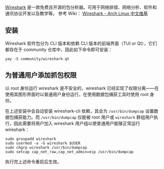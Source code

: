 [Wireshark](https://www.wireshark.org/) 是一款免费且开源的包分析器。可用于网络排错、网络分析、软件和通讯协议开发以及教学等。
参考 Wiki： [Wireshark - Arch Linux 中文维基](https://wiki.archlinuxcn.org/wiki/Wireshark)

## 安装
Wireshark 软件包分为 CLI 版本和依赖 CLI 版本的前端界面（TUI or Qt），它们都存在于 community 仓库中，因此如下命令即可安装：
```shell
yay -S community/wireshark-qt
```

## 为普通用户添加抓包权限
以 root 身份运行 wireshark 是不安全的，wireshark 已经实现了权限分离——在使用其图形界面时以普通用户身份运行，在使用数据包捕获工具时使用 root 身份。

在上述安装中会自动安装 wireshark-cli 依赖，其会为 `/usr/bin/dumpcap` 设置数据包捕获能力。而 `/usr/bin/dumpcap` 仅能被 root 用户或 `wireshark` 群组用户执行，因此需要将用户加入 wireshark 用户组以使普通用户能够正常运行 wireshark：
```shell
sudo groupadd wireshark
sudo usermod -a -G wireshark $USER
sudo chgrp wireshark /usr/bin/dumpcap
sudo setcap cap_net_raw,cap_net_admin=eip /usr/bin/dumpcap
```

执行完上述命令重启后生效。